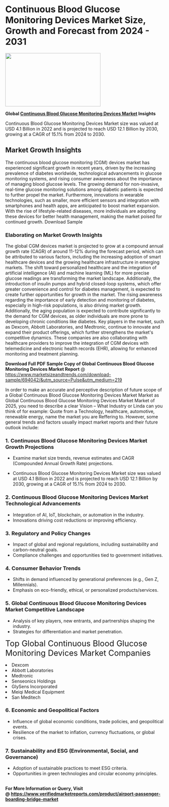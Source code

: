 <H1>Continuous Blood Glucose Monitoring Devices Market Size, Growth and Forecast from 2024 - 2031</H1><img class="aligncenter size-medium wp-image-584254" src="https://thirdeyenews.in/wp-content/uploads/2024/09/Global-Market-Research-300x168.jpeg" alt="" width="300" height="168" /><p><strong>Global&nbsp;<a href="https://www.marketsizeandtrends.com/download-sample/694042/&amp;utm_source=Pulse&amp;utm_medium=219">Continuous Blood Glucose Monitoring Devices Market</a> Insights</strong></p><p>Continuous Blood Glucose Monitoring Devices Market size was valued at USD 4.1 Billion in 2022 and is projected to reach USD 12.1 Billion by 2030, growing at a CAGR of 15.1% from 2024 to 2030.</p><p><h2>Market Growth Insights</h2> The continuous blood glucose monitoring (CGM) devices market has experienced significant growth in recent years, driven by the increasing prevalence of diabetes worldwide, technological advancements in glucose monitoring systems, and rising consumer awareness about the importance of managing blood glucose levels. The growing demand for non-invasive, real-time glucose monitoring solutions among diabetic patients is expected to further propel the market. Furthermore, innovations in wearable technologies, such as smaller, more efficient sensors and integration with smartphones and health apps, are anticipated to boost market expansion. With the rise of lifestyle-related diseases, more individuals are adopting these devices for better health management, making the market poised for continued growth. Download Sample <h3>Elaborating on Market Growth Insights</h3> The global CGM devices market is projected to grow at a compound annual growth rate (CAGR) of around 11-12% during the forecast period, which can be attributed to various factors, including the increasing adoption of smart healthcare devices and the growing healthcare infrastructure in emerging markets. The shift toward personalized healthcare and the integration of artificial intelligence (AI) and machine learning (ML) for more precise glucose readings are transforming the market landscape. Additionally, the introduction of insulin pumps and hybrid closed-loop systems, which offer greater convenience and control for diabetes management, is expected to create further opportunities for growth in the market. The rising awareness regarding the importance of early detection and monitoring of diabetes, especially in high-risk populations, is also driving market growth. Additionally, the aging population is expected to contribute significantly to the demand for CGM devices, as older individuals are more prone to developing chronic conditions like diabetes. Key players in the market, such as Dexcom, Abbott Laboratories, and Medtronic, continue to innovate and expand their product offerings, which further strengthens the market's competitive dynamics. These companies are also collaborating with healthcare providers to improve the integration of CGM devices with telemedicine and electronic health records (EHR), allowing for enhanced monitoring and treatment planning. </p><p><span class=""><strong>Download Full PDF Sample Copy of Global Continuous Blood Glucose Monitoring Devices Market Report</strong> @ <a href="https://www.marketsizeandtrends.com/download-sample/694042/&amp;utm_source=Pulse&amp;utm_medium=219" target="_blank">https://www.marketsizeandtrends.com/download-sample/694042/&amp;utm_source=Pulse&amp;utm_medium=219</a></span></p><p>In order to make an accurate and perceptive description of future scope of a Global&nbsp;Continuous Blood Glucose Monitoring Devices Market Market as Global&nbsp;Continuous Blood Glucose Monitoring Devices Market Market of 2025, you need to describe a clear Vision &ndash; What Industry or Linda can you think of for example: Quote from a Technology, healthcare, automotive, renewable energy, name the market you are Reffering to. However, some general trends and factors usually impact market reports and their future outlook include:</p><h3>1.&nbsp;<strong>Continuous Blood Glucose Monitoring Devices Market Growth Projections</strong></h3><ul><li>Examine market size trends, revenue estimates and CAGR (Compounded Annual Growth Rate) projections.</li><li><p>Continuous Blood Glucose Monitoring Devices Market size was valued at USD 4.1 Billion in 2022 and is projected to reach USD 12.1 Billion by 2030, growing at a CAGR of 15.1% from 2024 to 2030.</p></li></ul><h3>2.&nbsp;<strong>Continuous Blood Glucose Monitoring Devices Market Technological Advancements</strong></h3><ul><li>Integration of AI, IoT, blockchain, or automation in the industry.</li><li>Innovations driving cost reductions or improving efficiency.</li></ul><h3>3.&nbsp;<strong>Regulatory and Policy Changes</strong></h3><ul><li>Impact of global and regional regulations, including sustainability and carbon-neutral goals.</li><li>Compliance challenges and opportunities tied to government initiatives.</li></ul><h3>4.&nbsp;<strong>Consumer Behavior Trends</strong></h3><ul><li>Shifts in demand influenced by generational preferences (e.g., Gen Z, Millennials).</li><li>Emphasis on eco-friendly, ethical, or personalized products/services.</li></ul><h3>5.&nbsp;<strong>Global Continuous Blood Glucose Monitoring Devices Market Competitive Landscape</strong></h3><ul><li>Analysis of key players, new entrants, and partnerships shaping the industry.</li><li>Strategies for differentiation and market penetration.</li></ul><p data-pm-slice="1 1 []"><span style="color: inherit; font-family: inherit; font-size: 25px;">Top Global Continuous Blood Glucose Monitoring Devices Market Companies</span></p><div class="" data-test-id=""><p><li>Dexcom</li><li> Abbott Laboratories</li><li> Medtronic</li><li> Senseonics Holdings</li><li> GlySens Incorporated</li><li> Meiqi Medical Equipment</li><li> San Meditech</li></p></div><h3>6.&nbsp;<strong>Economic and Geopolitical Factors</strong></h3><ul><li>Influence of global economic conditions, trade policies, and geopolitical events.</li><li>Resilience of the market to inflation, currency fluctuations, or global crises.</li></ul><h3>7.&nbsp;<strong>Sustainability and ESG (Environmental, Social, and Governance)</strong></h3><ul><li>Adoption of sustainable practices to meet ESG criteria.</li><li>Opportunities in green technologies and circular economy principles.</li></ul><h2><strong style="font-size: 14px;">For More Information or Query, Visit @&nbsp;</strong><a style="background-color: #ffffff; font-size: 14px;" href="https://www.marketsizeandtrends.com/report/continuous-blood-glucose-monitoring-devices-market/" target="_blank">https://www.verifiedmarketreports.com/product/airport-passenger-boarding-bridge-market</a></h2>
